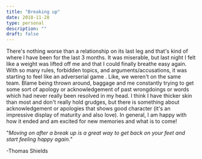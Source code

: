 ```yaml
---
title: "Breaking up"
date: 2018-11-28
type: personal
description: ""
draft: false
---
```


There's nothing worse than a relationship on its last leg and that's kind of where I have been for the last 3 months. It was miserable, but last night I felt like a weight was lifted off me and that I could finally breathe easy again. With so many rules, forbidden topics, and arguments/accusations, it was starting to feel like an adverserial game .  Like, we weren't on the same team. Blame being thrown around, baggage and me constantly trying to get some sort of apology or acknowledgement of past wrongdoings or words which had never really been resolved in my head. I think I have thicker skin than most and don't really hold grudges, but there is something about acknowledgement or apologies that shows good character (it's an impressive display of maturity and also love). In general, I am happy with how it ended and am excited for new memories and what is to come!

"_Moving on after a break up is a great way to get back on your feet and start feeling happy again._"

-Thomas Shields
